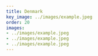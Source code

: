 ```yaml
---
title: Denmark
key_image: ../images/example.jpeg
order: 20
images:
- ../images/example.jpeg
- ../images/example.jpeg
- ../images/example.jpeg
---
```

